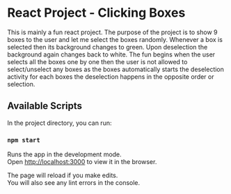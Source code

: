 # React Project - Clicking Boxes

This is mainly a fun react project. The purpose of the project is to show 9 boxes to the user and let me select the boxes randomly. Whenever a box is selected then its background changes to green. Upon deselection the background again changes back to white. The fun begins when the user selects all the boxes one by one then the user is not allowed to select/unselect any boxes as the boxes automatically starts the deselection activity for each boxes the deselection happens in the opposite order or selection.

## Available Scripts

In the project directory, you can run:

### `npm start`

Runs the app in the development mode.\
Open [http://localhost:3000](http://localhost:3000) to view it in the browser.

The page will reload if you make edits.\
You will also see any lint errors in the console.
